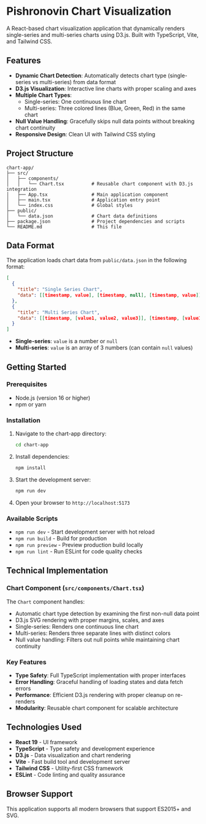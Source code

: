 # Pishronovin Chart Visualization

A React-based chart visualization application that dynamically renders single-series and multi-series charts using D3.js. Built with TypeScript, Vite, and Tailwind CSS.

## Features

- **Dynamic Chart Detection**: Automatically detects chart type (single-series vs multi-series) from data format
- **D3.js Visualization**: Interactive line charts with proper scaling and axes
- **Multiple Chart Types**:
  - Single-series: One continuous line chart
  - Multi-series: Three colored lines (Blue, Green, Red) in the same chart
- **Null Value Handling**: Gracefully skips null data points without breaking chart continuity
- **Responsive Design**: Clean UI with Tailwind CSS styling

## Project Structure

```
chart-app/
├── src/
│   ├── components/
│   │   └── Chart.tsx          # Reusable chart component with D3.js integration
│   ├── App.tsx                # Main application component
│   ├── main.tsx               # Application entry point
│   └── index.css              # Global styles
├── public/
│   └── data.json              # Chart data definitions
├── package.json               # Project dependencies and scripts
└── README.md                  # This file
```

## Data Format

The application loads chart data from `public/data.json` in the following format:

```json
[
  {
    "title": "Single Series Chart",
    "data": [[timestamp, value], [timestamp, null], [timestamp, value]]
  },
  {
    "title": "Multi Series Chart", 
    "data": [[timestamp, [value1, value2, value3]], [timestamp, [value1, value2, value3]]]
  }
]
```

- **Single-series**: `value` is a number or `null`
- **Multi-series**: `value` is an array of 3 numbers (can contain `null` values)

## Getting Started

### Prerequisites

- Node.js (version 16 or higher)
- npm or yarn

### Installation

1. Navigate to the chart-app directory:
   ```bash
   cd chart-app
   ```

2. Install dependencies:
   ```bash
   npm install
   ```

3. Start the development server:
   ```bash
   npm run dev
   ```

4. Open your browser to `http://localhost:5173`

### Available Scripts

- `npm run dev` - Start development server with hot reload
- `npm run build` - Build for production
- `npm run preview` - Preview production build locally
- `npm run lint` - Run ESLint for code quality checks

## Technical Implementation

### Chart Component (`src/components/Chart.tsx`)

The `Chart` component handles:
- Automatic chart type detection by examining the first non-null data point
- D3.js SVG rendering with proper margins, scales, and axes
- Single-series: Renders one continuous line chart
- Multi-series: Renders three separate lines with distinct colors
- Null value handling: Filters out null points while maintaining chart continuity

### Key Features

- **Type Safety**: Full TypeScript implementation with proper interfaces
- **Error Handling**: Graceful handling of loading states and data fetch errors
- **Performance**: Efficient D3.js rendering with proper cleanup on re-renders
- **Modularity**: Reusable chart component for scalable architecture

## Technologies Used

- **React 19** - UI framework
- **TypeScript** - Type safety and development experience
- **D3.js** - Data visualization and chart rendering
- **Vite** - Fast build tool and development server
- **Tailwind CSS** - Utility-first CSS framework
- **ESLint** - Code linting and quality assurance

## Browser Support

This application supports all modern browsers that support ES2015+ and SVG.